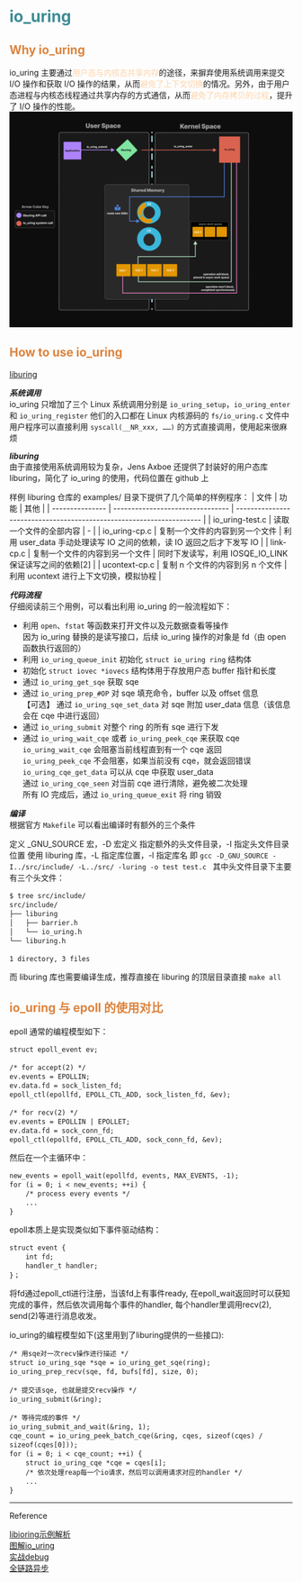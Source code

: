 # <font color="3d8c95">io_uring</font>
## <font color="dc843f">Why io_uring</font>
io_uring 主要通过<font color="fed3a8">用户态与内核态共享内存</font>的途径，来摒弃使用系统调用来提交 I/O 操作和获取 I/O 操作的结果，从而<font color="fed3a8">避免了上下文切换</font>的情况。另外，由于用户态进程与内核态线程通过共享内存的方式通信，从而<font color="fed3a8">避免了内存拷贝的过程</font>，提升了 I/O 操作的性能。
![alt text](assets/images/io_uring_diagram.png)

## <font color="dc843f">How to use io_uring</font>
[liburing](https://github.com/axboe/liburing/tree/master/examples)

***系统调用***  
io_uring 只增加了三个 Linux 系统调用分别是 `io_uring_setup`，`io_uring_enter` 和 `io_uring_register` 
他们的入口都在 Linux 内核源码的 `fs/io_uring.c` 文件中  
用户程序可以直接利用 `syscall(__NR_xxx, ……)` 的方式直接调用，使用起来很麻烦  

***liburing***  
由于直接使用系统调用较为复杂，Jens Axboe 还提供了封装好的用户态库 liburing，简化了 io_uring 的使用，代码位置在 github 上

样例
liburing 仓库的 examples/ 目录下提供了几个简单的样例程序：
| 文件            | 功能                             | 其他                                                                 |
| --------------- | -------------------------------- | -------------------------------------------------------------------- |
| io_uring-test.c | 读取一个文件的全部内容           | -                                                                    |
| io_uring-cp.c   | 复制一个文件的内容到另一个文件   | 利用 user_data 手动处理读写 IO 之间的依赖，读 IO 返回之后才下发写 IO |
| link-cp.c       | 复制一个文件的内容到另一个文件   | 同时下发读写，利用 IOSQE_IO_LINK 保证读写之间的依赖[2]               |
| ucontext-cp.c   | 复制 n 个文件的内容到另 n 个文件 | 利用 ucontext 进行上下文切换，模拟协程                               |

***代码流程***  
仔细阅读前三个用例，可以看出利用 io_uring 的一般流程如下：
- 利用 `open`、`fstat` 等函数来打开文件以及元数据查看等操作  
因为 io_uring 替换的是读写接口，后续 io_uring 操作的对象是 fd（由 open 函数执行返回的）
- 利用 `io_uring_queue_init` 初始化 `struct io_uring ring` 结构体
- 初始化 `struct iovec *iovecs` 结构体用于存放用户态 buffer 指针和长度
- 通过 `io_uring_get_sqe` 获取 sqe
- 通过 `io_uring_prep_#OP` 对 sqe 填充命令，buffer 以及 offset 信息  
【可选】 通过 `io_uring_sqe_set_data` 对 sqe 附加 user_data 信息（该信息会在 cqe 中进行返回）
- 通过 `io_uring_submit` 对整个 ring 的所有 sqe 进行下发
- 通过 `io_uring_wait_cqe` 或者 `io_uring_peek_cqe` 来获取 cqe  
`io_uring_wait_cqe` 会阻塞当前线程直到有一个 cqe 返回  
`io_uring_peek_cqe` 不会阻塞，如果当前没有 cqe，就会返回错误  
`io_uring_cqe_get_data` 可以从 cqe 中获取 user_data  
通过 `io_uring_cqe_seen` 对当前 cqe 进行清除，避免被二次处理  
所有 IO 完成后，通过 `io_uring_queue_exit` 将 ring 销毁  

***编译***  
根据官方 `Makefile` 可以看出编译时有额外的三个条件

定义 _GNU_SOURCE 宏，-D 宏定义
指定额外的头文件目录，-I 指定头文件目录位置
使用 liburing 库，-L 指定库位置，-l 指定库名
即 `gcc -D_GNU_SOURCE -I../src/include/ -L../src/ -luring -o test test.c
`
其中头文件目录下主要有三个头文件：
```
$ tree src/include/
src/include/
├── liburing
│   ├── barrier.h
│   └── io_uring.h
└── liburing.h

1 directory, 3 files
```
而 liburing 库也需要编译生成，推荐直接在 liburing 的顶层目录直接 `make all`

## <font color="dc843f">io_uring 与 epoll 的使用对比</font>
epoll 通常的编程模型如下：
```
struct epoll_event ev; 
 
/* for accept(2) */ 
ev.events = EPOLLIN; 
ev.data.fd = sock_listen_fd; 
epoll_ctl(epollfd, EPOLL_CTL_ADD, sock_listen_fd, &ev); 
 
/* for recv(2) */ 
ev.events = EPOLLIN | EPOLLET; 
ev.data.fd = sock_conn_fd; 
epoll_ctl(epollfd, EPOLL_CTL_ADD, sock_conn_fd, &ev); 
```
然后在一个主循环中： 
```
new_events = epoll_wait(epollfd, events, MAX_EVENTS, -1); 
for (i = 0; i < new_events; ++i) { 
    /* process every events */ 
    ... 
} 
```
epoll本质上是实现类似如下事件驱动结构：
```
struct event { 
    int fd; 
    handler_t handler; 
}；
```
将fd通过epoll_ctl进行注册，当该fd上有事件ready, 在epoll_wait返回时可以获知完成的事件，然后依次调用每个事件的handler, 每个handler里调用recv(2), send(2)等进行消息收发。

io_uring的编程模型如下(这里用到了liburing提供的一些接口):
```
/* 用sqe对一次recv操作进行描述 */ 
struct io_uring_sqe *sqe = io_uring_get_sqe(ring); 
io_uring_prep_recv(sqe, fd, bufs[fd], size, 0); 
 
/* 提交该sqe, 也就是提交recv操作 */ 
io_uring_submit(&ring); 
 
/* 等待完成的事件 */ 
io_uring_submit_and_wait(&ring, 1); 
cqe_count = io_uring_peek_batch_cqe(&ring, cqes, sizeof(cqes) / sizeof(cqes[0]));    
for (i = 0; i < cqe_count; ++i) { 
    struct io_uring_cqe *cqe = cqes[i]; 
    /* 依次处理reap每一个io请求，然后可以调用请求对应的handler */ 
    ... 
} 
```
---
Reference

[libioring示例解析](https://arthurchiao.art/blog/intro-to-io-uring-zh/#2-io_uring)  
[图解io_uring](https://mp.weixin.qq.com/s/1wZpFhwJR-LNkQm-QzFxRQ)  
[实战debug](https://blog.csdn.net/u010180372/article/details/124369456)  
[全链路异步](https://www.cnblogs.com/crazymakercircle/p/17149644.html#)  
